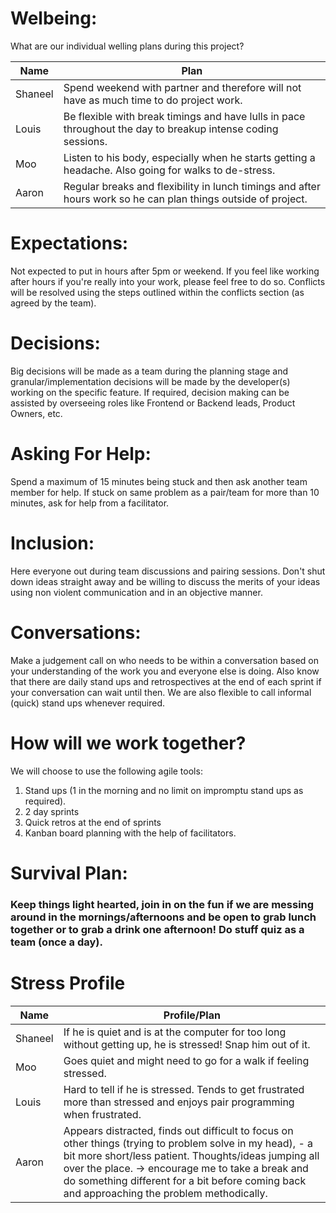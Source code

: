 # Welbeing:
What are our individual welling plans during this project?

| Name    | Plan                                                                                                           |
| ------- | -------------------------------------------------------------------------------------------------------------- |
| Shaneel | Spend weekend with partner and therefore will not have as much time to do project work.                        |
| Louis   | Be flexible with break timings and have lulls in pace throughout the day to breakup intense coding sessions.   |
| Moo     | Listen to his body, especially when he starts getting a headache. Also going for walks to de-stress.           |
| Aaron   | Regular breaks and flexibility in lunch timings and after hours work so he can plan things outside of project. |

# Expectations:
Not expected to put in hours after 5pm or weekend. If you feel like working after hours if you're really into your work, please feel free to do so.
Conflicts will be resolved using the steps outlined within the conflicts section (as agreed by the team).

# Decisions:
Big decisions will be made as a team during the planning stage and granular/implementation decisions will be made by the developer(s) working on the specific feature. If required, decision making can be assisted by overseeing roles like Frontend or Backend leads, Product Owners, etc.

# Asking For Help:
Spend a maximum of 15 minutes being stuck and then ask another team member for help. If stuck on same problem as a pair/team for more than 10 minutes, ask for help from a facilitator.

# Inclusion:
Here everyone out during team discussions and pairing sessions. Don't shut down ideas straight away and be willing to discuss the merits of your ideas using non violent communication and in an objective manner.

# Conversations:
Make a judgement call on who needs to be within a conversation based on your understanding of the work you and everyone else is doing. Also know that there are daily stand ups and retrospectives at the end of each sprint if your conversation can wait until then. We are also flexible to call informal (quick) stand ups whenever required.

# How will we work together?
We will choose to use the following agile tools:
1. Stand ups (1 in the morning and no limit on impromptu stand ups as required).
2. 2 day sprints
3. Quick retros at the end of sprints
4. Kanban board planning with the help of facilitators.

# Survival Plan:
### Keep things light hearted, join in on the fun if we are messing around in the mornings/afternoons and be open to grab lunch together or to grab a drink one afternoon! Do stuff quiz as a team (once a day).

# Stress Profile
| Name    | Profile/Plan                                                                                                                                                                                                                                                                                                         |
| ------- | -------------------------------------------------------------------------------------------------------------------------------------------------------------------------------------------------------------------------------------------------------------------------------------------------------------------- |
| Shaneel | If he is quiet and is at the computer for too long without getting up, he is stressed! Snap him out of it.                                                                                                                                                                                                           |
| Moo     | Goes quiet and might need to go for a walk if feeling stressed.                                                                                                                                                                                                                                                      |
| Louis   | Hard to tell if he is stressed. Tends to get frustrated more than stressed and enjoys pair programming when frustrated.                                                                                                                                                                                              |
| Aaron   | Appears distracted, finds out difficult to focus on other things (trying to problem solve in my head), - a bit more short/less patient. Thoughts/ideas jumping all over the place. -> encourage me to take a break and do something different for a bit before coming back and approaching the problem methodically. |